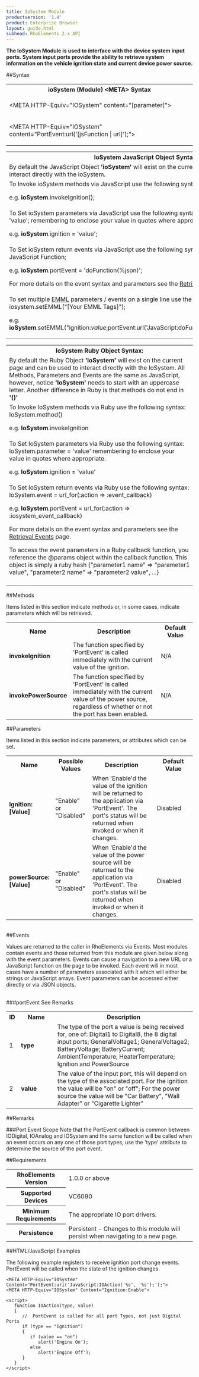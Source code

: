 ```yaml
---
title: IoSystem Module
productversion: '1.4'
product: Enterprise Browser
layout: guide.html
subhead: RhoElements 2.x API
---
```



<b>
The IoSystem Module is used to interface with the device system input ports. System input ports provide the ability to retrieve system information on the vehicle ignition state and current device power source.
</b>

##Syntax

<table class="re-table"><tr><th class="tableHeading">ioSystem (Module) &lt;META&gt; Syntax
</th></tr><tr><td class="clsSyntaxCells clsOddRow"><p>&lt;META HTTP-Equiv="IOSystem" content="[parameter]"&gt;</p></td></tr><tr><td class="clsSyntaxCells clsEvenRow"><p>&lt;META HTTP-Equiv="IOSystem" content="PortEvent:url('[jsFunction | url]');"&gt;</p></td></tr></table>
<table class="re-table"><tr><th class="tableHeading">IoSystem JavaScript Object Syntax:</th></tr><tr><td class="clsSyntaxCells clsOddRow">
By default the JavaScript Object <b>'ioSystem'</b> will exist on the current page and can be used to interact directly with the ioSystem.
</td></tr><tr><td class="clsSyntaxCells clsEvenRow">
To Invoke ioSystem methods via JavaScript use the following syntax: iosystem.method();
<P />e.g. <b>ioSystem</b>.invokeIgnition();
</td></tr><tr><td class="clsSyntaxCells clsOddRow">
To Set ioSystem parameters via JavaScript use the following syntax: iosystem.parameter = 'value'; remembering to enclose your value in quotes where appropriate.  
<P />e.g. <b>ioSystem</b>.ignition = 'value';
</td></tr><tr><td class="clsSyntaxCells clsEvenRow">						
To Set ioSystem return events via JavaScript use the following syntax: iosystem.event = JavaScript Function;
<P />e.g. <b>ioSystem</b>.portEvent = 'doFunction(%json)';
<P />
For more details on the event syntax and parameters see the <a href="/rhoelements/RetrievalEvents">Retrieval Events</a> page.

</td></tr><tr><td class="clsSyntaxCells clsOddRow">							
To set multiple <a href="/rhoelements/EMMLOverview">EMML</a> parameters / events on a single line use the following syntax: iosystem.setEMML("[Your EMML Tags]");
<P />
e.g. <b>ioSystem</b>.setEMML("ignition:<i>value</i>;portEvent:url('JavaScript:doFunction(%json)');invokeIgnition");							
</td></tr></table>

<table class="re-table"><tr><th class="tableHeading">IoSystem Ruby Object Syntax:</th></tr><tr><td class="clsSyntaxCells clsOddRow">
By default the Ruby Object <b>'IoSystem'</b> will exist on the current page and can be used to interact directly with the IoSystem. All Methods, Parameters and Events are the same as JavaScript, however, notice <b>'IoSystem'</b> needs to start with an uppercase letter. Another difference in Ruby is that methods do not end in <b>'()'</b></td></tr><tr><td class="clsSyntaxCells clsEvenRow">
To Invoke IoSystem methods via Ruby use the following syntax: IoSystem.method()
<P />e.g. <b>IoSystem</b>.invokeIgnition</td></tr><tr><td class="clsSyntaxCells clsOddRow">
To Set IoSystem parameters via Ruby use the following syntax: IoSystem.parameter = 'value' remembering to enclose your value in quotes where appropriate.  
<P />e.g. <b>IoSystem</b>.ignition = 'value'
</td></tr><tr><td class="clsSyntaxCells clsEvenRow">						
To Set IoSystem return events via Ruby use the following syntax: IoSystem.event = url_for(:action =&gt; :event_callback) 
<P />e.g. <b>IoSystem</b>.portEvent = url_for(:action =&gt; :iosystem_event_callback)
<P />
For more details on the event syntax and parameters see the <a href="/rhoelements/RetrievalEvents#params-object">Retrieval Events</a> page.
<p>To access the event parameters in a Ruby callback function, you reference the @params object within the callback function. This object is simply a ruby hash {"parameter1 name" =&gt; "parameter1 value", "parameter2 name" =&gt; "parameter2 value", ...}</p></td></tr><tr><td class="clsSyntaxCells clsOddRow" /></tr></table>


	

##Methods


Items listed in this section indicate methods or, in some cases, indicate parameters which will be retrieved.

<table class="re-table"><col width="10%" /><col width="68%" /><col width="22%" /><tr><th class="tableHeading">Name</th><th class="tableHeading">Description</th><th class="tableHeading">Default Value</th></tr><tr><td class="clsSyntaxCells clsOddRow"><b>invokeIgnition</b></td><td class="clsSyntaxCells clsOddRow">The function specified by 'PortEvent' is called immediately with the current value of the ignition.</td><td class="clsSyntaxCells clsOddRow">N/A</td></tr><tr><td class="clsSyntaxCells clsEvenRow"><b>invokePowerSource</b></td><td class="clsSyntaxCells clsEvenRow">The function specified by 'PortEvent' is called immediately with the current value of the power source, regardless of whether or not the port has been enabled.</td><td class="clsSyntaxCells clsEvenRow">N/A</td></tr></table>


##Parameters


Items listed in this section indicate parameters, or attributes which can be set.
<table class="re-table"><col width="20%" /><col width="20%" /><col width="38%" /><col width="22%" /><tr><th class="tableHeading">Name</th><th class="tableHeading">Possible Values</th><th class="tableHeading">Description</th><th class="tableHeading">Default Value</th></tr><tr><td class="clsSyntaxCells clsOddRow"><b>ignition:[Value]
</b></td><td class="clsSyntaxCells clsOddRow">"Enable" or "Disabled"</td><td class="clsSyntaxCells clsOddRow">When 'Enable'd the value of the ignition will be returned to the application via 'PortEvent'.  The port's status will be returned when invoked or when it changes.</td><td class="clsSyntaxCells clsOddRow">Disabled</td></tr><tr><td class="clsSyntaxCells clsEvenRow"><b>powerSource:[Value]
</b></td><td class="clsSyntaxCells clsEvenRow">"Enable" or "Disabled"</td><td class="clsSyntaxCells clsEvenRow">When 'Enable'd the value of the power source will be returned to the application via 'PortEvent'.  The port's status will be returned when invoked or when it changes.</td><td class="clsSyntaxCells clsEvenRow">Disabled</td></tr></table>
<table class="re-table"><col width="78%" /><col width="8%" /><col width="1%" /><col width="5%" /><col width="1%" /><col width="5%" /><col width="2%" /></table>	

##Events


Values are returned to the caller in RhoElements via Events.  Most modules contain events and those returned from this module are given below along with the event parameters.  Events can cause a navigation to a new URL or a JavaScript function on the page to be invoked.  Each event will in most cases have a number of parameters associated with it which will either be strings or JavaScript arrays.  Event parameters can be accessed either directly or via JSON objects.

<br />
###portEvent
See Remarks
<table class="re-table"><col width="3%" /><col width="20%" /><col width="77%" /><tr><th class="tableHeading">ID</th><th class="tableHeading">Name</th><th class="tableHeading">Description</th></tr><tr><td style="text-align:left;" class="clsSyntaxCells clsOddRow">1</td><td style="text-align:left;" class="clsSyntaxCells clsOddRow"><b>type</b></td><td style="text-align:left;" class="clsSyntaxCells clsOddRow">The type of the port a value is being received for, one of: Digital1 to Digital8, the 8 digital input ports; GeneralVoltage1; GeneralVoltage2; BatteryVoltage; BatteryCurrent; AmbientTemperature; HeaterTemperature; Ignition and PowerSource</td></tr><tr><td class="clsSyntaxCells clsEvenRow" style="text-align:left;">2</td><td class="clsSyntaxCells clsEvenRow" style="text-align:left;"><b>value</b></td><td class="clsSyntaxCells clsEvenRow" style="text-align:left;">The value of the input port, this will depend on the type of the associated port.  For the ignition the value will be "on" or "off"; For the power source the value will be "Car Battery", "Wall Adapter" or "Cigarette Lighter"</td></tr></table>





##Remarks


###Port Event Scope
Note that the PortEvent callback is common between IODigital, IOAnalog and IOSystem and the same function will be called when an event occurs on any one of those port types, use the 'type' attribute to determine the source of the port event.




##Requirements

<table class="re-table"><tr><th class="tableHeading">RhoElements Version</th><td class="clsSyntaxCell clsEvenRow">1.0.0 or above
</td></tr><tr><th class="tableHeading">Supported Devices</th><td class="clsSyntaxCell clsOddRow">VC6090</td></tr><tr><th class="tableHeading">Minimum Requirements</th><td class="clsSyntaxCell clsOddRow">The appropriate IO port drivers.</td></tr><tr><th class="tableHeading">Persistence</th><td class="clsSyntaxCell clsEvenRow">Persistent - Changes to this module will persist when navigating to a new page.</td></tr></table>


##HTML/JavaScript Examples

The following example registers to receive ignition port change events. PortEvent will be called when the state of the ignition changes.

	<META HTTP-Equiv="IOSystem" Content="PortEvent:uri('JavaScript:IOAction('%s', '%s');');">
	<META HTTP-Equiv="IOSystem" Content="Ignition:Enable">
	
	<script>
	   function IOAction(type, value)
	   {
	      //  PortEvent is called for all port Types, not just Digital Ports
	      if (type == "Ignition")
	      {
	         if (value == "on")
	            alert('Engine On');
	         else
	            alert('Engine Off');
	      }
	   }
	</script>
	





